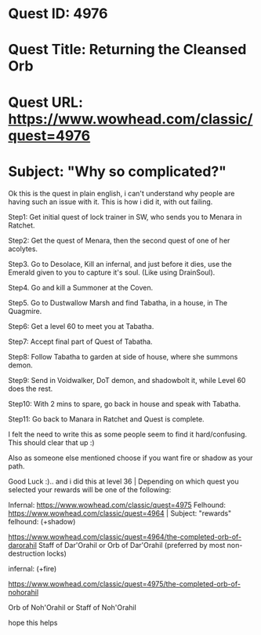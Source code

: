 # Quest ID: 4976
# Quest Title: Returning the Cleansed Orb
# Quest URL: https://www.wowhead.com/classic/quest=4976
# Subject: "Why so complicated?"
Ok this is the quest in plain english, i can't understand why people are having such an issue with it. This is how i did it, with out failing.

Step1: Get initial quest of lock trainer in SW, who sends you to Menara in Ratchet.

Step2: Get the quest of Menara, then the second quest of one of her acolytes.

Step3. Go to Desolace, Kill an infernal, and just before it dies, use the Emerald given to you to capture it's soul. (Like using DrainSoul).

Step4. Go and kill a Summoner at the Coven.

Step5. Go to Dustwallow Marsh and find Tabatha, in a house, in The Quagmire.

Step6: Get a level 60 to meet you at Tabatha.

Step7: Accept final part of Quest of Tabatha.

Step8: Follow Tabatha to garden at side of house, where she summons demon.

Step9: Send in Voidwalker, DoT demon, and shadowbolt it, while Level 60 does the rest.

Step10: With 2 mins to spare, go back in house and speak with Tabatha.

Step11: Go back to Manara in Ratchet and Quest is complete.

I felt the need to write this as some people seem to find it hard/confusing. This should clear that up :)

Also as someone else mentioned choose if you want fire or shadow as your path.

Good Luck :).. and i did this at level 36 | Depending on which quest you selected your rewards will be one of the following:

Infernal: https://www.wowhead.com/classic/quest=4975
Felhound: https://www.wowhead.com/classic/quest=4964 | Subject: "rewards"
felhound: (+shadow)

https://www.wowhead.com/classic/quest=4964/the-completed-orb-of-darorahil
Staff of Dar'Orahil
or
Orb of Dar'Orahil
(preferred by most non-destruction locks)

infernal: (+fire)

https://www.wowhead.com/classic/quest=4975/the-completed-orb-of-nohorahil

Orb of Noh'Orahil
or
Staff of Noh'Orahil

hope this helps